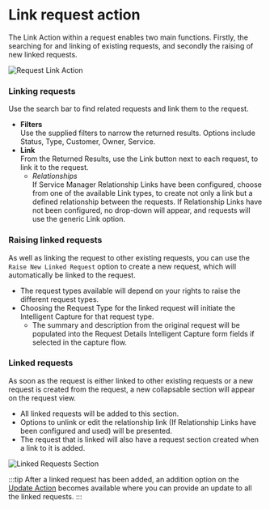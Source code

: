 # Link request action
The Link Action within a request enables two main functions. Firstly, the searching for and linking of existing requests, and secondly the raising of new linked requests.

![Request Link Action](/_books/servicemanager-user-guide/images/request-link-action.png)

### Linking requests
Use the search bar to find related requests and link them to the request.
* **Filters**<br>Use the supplied filters to narrow the returned results. Options include Status, Type, Customer, Owner, Service.
* **Link**<br>From the Returned Results, use the Link button next to each request, to link it to the request.
    * *Relationships*<br>If Service Manager Relationship Links have been configured, choose from one of the available Link types, to create not only a link but a defined relationship between the requests. If Relationship Links have not been configured, no drop-down will appear, and requests will use the generic Link option.

### Raising linked requests
As well as linking the request to other existing requests, you can use the `Raise New Linked Request` option to create a new request, which will automatically be linked to the request.
* The request types available will depend on your rights to raise the different request types.
* Choosing the Request Type for the linked request will initiate the Intelligent Capture for that request type.
    * The summary and description from the original request will be populated into the Request Details Intelligent Capture form fields if selected in the capture flow.

### Linked requests
As soon as the request is either linked to other existing requests or a new request is created from the request, a new collapsable section will appear on the request view.
* All linked requests will be added to this section.
* Options to unlink or edit the relationship link (If Relationship Links have been configured and used) will be presented.
* The request that is linked will also have a request section created when a link to it is added.

![Linked Requests Section](/_books/servicemanager-user-guide/images/request-link-section.png)

:::tip
After a linked request has been added, an addition option on the [Update Action](/servicemanager-user-guide/service-portfolio/requests/update-action#update-linked-requests) becomes available where you can provide an update to all the linked requests.
:::

<!-- https://wiki.hornbill.com/index.php?title=Link_Action_Item -->